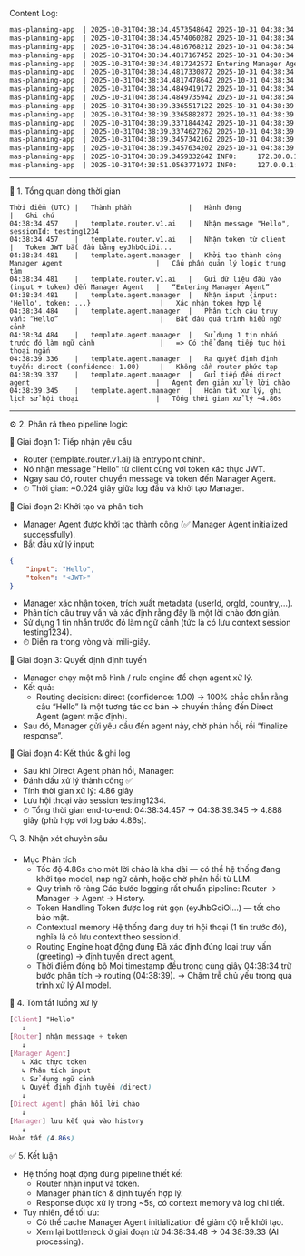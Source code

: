 Content Log:
``` txt
mas-planning-app  | 2025-10-31T04:38:34.457354864Z 2025-10-31 04:38:34 - template.router.v1.ai - INFO - ⚙️  sessionId: testing1234 | message: Hello
mas-planning-app  | 2025-10-31T04:38:34.457406028Z 2025-10-31 04:38:34 - template.router.v1.ai - INFO - 🔑 Token received: eyJhbGciOi...
mas-planning-app  | 2025-10-31T04:38:34.481676821Z 2025-10-31 04:38:34 - template.agent.manager - INFO - ✅ Manager Agent initialized successfully
mas-planning-app  | 2025-10-31T04:38:34.481716745Z 2025-10-31 04:38:34 - template.router.v1.ai - INFO - 📤 Input data token: eyJhbGciOi...
mas-planning-app  | 2025-10-31T04:38:34.481724257Z Entering Manager Agent
mas-planning-app  | 2025-10-31T04:38:34.481733087Z 2025-10-31 04:38:34 - template.agent.manager - INFO - 📥 Processing input: {'input': 'Hello', 'token': 'eyJhbGciOiJIUzI1NiIsInR5cCI6IkpXVCJ9.eyJ1c2VySWQiOjEwMzY4NSwib3JnSWQiOjAsImNvdW50cnkiOiJFTiIsImlhdCI6MTc2MTcxODUyMSwiZXhwIjoxNzkzMjU0NTIxfQ.PhSZNAjPv8z6WTcnnEPoz5cXvhlqonpm9FR7dVgvLw8'}
mas-planning-app  | 2025-10-31T04:38:34.481747864Z 2025-10-31 04:38:34 - template.agent.manager - INFO - 🔑 ManagerAgent received token: eyJhbGciOi...
mas-planning-app  | 2025-10-31T04:38:34.484941917Z 2025-10-31 04:38:34 - template.agent.manager - INFO - 🔍 Analyzing query: Hello
mas-planning-app  | 2025-10-31T04:38:34.484973594Z 2025-10-31 04:38:34 - template.agent.manager - INFO - 📚 Using 1 previous messages for context
mas-planning-app  | 2025-10-31T04:38:39.336551712Z 2025-10-31 04:38:39 - template.agent.manager - INFO - 🎯 Routing decision: direct (confidence: 1.00)
mas-planning-app  | 2025-10-31T04:38:39.336588287Z 2025-10-31 04:38:39 - template.agent.manager - INFO - 📝 Reasoning: The user's query is "Hello". This is a simple greeting and the start of a new conversation, as indic...
mas-planning-app  | 2025-10-31T04:38:39.337184424Z 2025-10-31 04:38:39 - template.agent.manager - INFO - 🚀 Routing to direct agent
mas-planning-app  | 2025-10-31T04:38:39.337462726Z 2025-10-31 04:38:39 - template.agent.manager - INFO - 📝 Finalizing response from direct agent
mas-planning-app  | 2025-10-31T04:38:39.345734216Z 2025-10-31 04:38:39 - template.agent.manager - INFO - ✅ Request processed successfully in 4.86s
mas-planning-app  | 2025-10-31T04:38:39.345763420Z 2025-10-31 04:38:39 - template.agent.manager - INFO - 💾 Saved conversation to history (session: testing1234)
mas-planning-app  | 2025-10-31T04:38:39.345933264Z INFO:     172.30.0.1:46802 - "POST /ai/chat/text HTTP/1.1" 200 OK
mas-planning-app  | 2025-10-31T04:38:51.056377197Z INFO:     127.0.0.1:45286 - "GET /health HTTP/1.1" 200 OK
```
---

🧩 1. Tổng quan dòng thời gian
``` xlsx
Thời điểm (UTC) |   Thành phần              |   Hành động                                               |   Ghi chú
04:38:34.457    |   template.router.v1.ai   |   Nhận message "Hello", sessionId: testing1234
04:38:34.457	|   template.router.v1.ai	|   Nhận token từ client	                                |   Token JWT bắt đầu bằng eyJhbGciOi...
04:38:34.481	|   template.agent.manager	|   Khởi tạo thành công Manager Agent	                    |   Cấu phần quản lý logic trung tâm
04:38:34.481	|   template.router.v1.ai	|   Gửi dữ liệu đầu vào (input + token) đến Manager Agent	|   “Entering Manager Agent”
04:38:34.481	|   template.agent.manager	|   Nhận input {input: 'Hello', token: ...}	                |   Xác nhận token hợp lệ
04:38:34.484	|   template.agent.manager	|   Phân tích câu truy vấn: “Hello”	                        |   Bắt đầu quá trình hiểu ngữ cảnh
04:38:34.484	|   template.agent.manager	|   Sử dụng 1 tin nhắn trước đó làm ngữ cảnh	            |   => Có thể đang tiếp tục hội thoại ngắn
04:38:39.336	|   template.agent.manager	|   Ra quyết định định tuyến: direct (confidence: 1.00)	    |   Không cần router phức tạp
04:38:39.337	|   template.agent.manager	|   Gửi tiếp đến direct agent	                            |   Agent đơn giản xử lý lời chào
04:38:39.345	|   template.agent.manager	|   Hoàn tất xử lý, ghi lịch sử hội thoại	                |   Tổng thời gian xử lý ~4.86s
```

---

⚙️ 2. Phân rã theo pipeline logic

🔹 Giai đoạn 1: Tiếp nhận yêu cầu
-   Router (template.router.v1.ai) là entrypoint chính.
-   Nó nhận message "Hello" từ client cùng với token xác thực JWT.
-   Ngay sau đó, router chuyển message và token đến Manager Agent.
-   ⏱ Thời gian: ~0.024 giây giữa log đầu và khởi tạo Manager.

🔹 Giai đoạn 2: Khởi tạo và phân tích
-   Manager Agent được khởi tạo thành công (✅ Manager Agent initialized successfully).
-   Bắt đầu xử lý input:
``` json
{
    "input": "Hello",
    "token": "<JWT>"
}
```
-   Manager xác nhận token, trích xuất metadata (userId, orgId, country,...).
-   Phân tích câu truy vấn và xác định rằng đây là một lời chào đơn giản.
-   Sử dụng 1 tin nhắn trước đó làm ngữ cảnh (tức là có lưu context session testing1234).
-   ⏱ Diễn ra trong vòng vài mili-giây.

🔹 Giai đoạn 3: Quyết định định tuyến
-   Manager chạy một mô hình / rule engine để chọn agent xử lý.
-   Kết quả:
    -    Routing decision: direct (confidence: 1.00) → 100% chắc chắn rằng câu “Hello” là một tương tác cơ bản → chuyển thẳng đến Direct Agent (agent mặc định).
-   Sau đó, Manager gửi yêu cầu đến agent này, chờ phản hồi, rồi “finalize response”.

🔹 Giai đoạn 4: Kết thúc & ghi log
-   Sau khi Direct Agent phản hồi, Manager:
-   Đánh dấu xử lý thành công ✅
-   Tính thời gian xử lý: 4.86 giây
-   Lưu hội thoại vào session testing1234.
-   ⏱ Tổng thời gian end-to-end: 04:38:34.457 → 04:38:39.345 → 4.888 giây (phù hợp với log báo 4.86s).

🔍 3. Nhận xét chuyên sâu
-   Mục	Phân tích
    -   Tốc độ	4.86s cho một lời chào là khá dài — có thể hệ thống đang khởi tạo model, nạp ngữ cảnh, hoặc chờ phản hồi từ LLM.
    -   Quy trình rõ ràng	Các bước logging rất chuẩn pipeline: Router → Manager → Agent → History.
    -   Token Handling	Token được log rút gọn (eyJhbGciOi...) — tốt cho bảo mật.
    -   Contextual memory	Hệ thống đang duy trì hội thoại (1 tin trước đó), nghĩa là có lưu context theo sessionId.
    -   Routing Engine hoạt động đúng	Đã xác định đúng loại truy vấn (greeting) → định tuyến direct agent.
    -   Thời điểm đồng bộ	Mọi timestamp đều trong cùng giây 04:38:34 trừ bước phân tích → routing (04:38:39). → Chậm trễ chủ yếu trong quá trình xử lý AI model.

🧠 4. Tóm tắt luồng xử lý
```css
[Client] "Hello"
   ↓
[Router] nhận message + token
   ↓
[Manager Agent]
   ↳ Xác thực token
   ↳ Phân tích input
   ↳ Sử dụng ngữ cảnh
   ↳ Quyết định định tuyến (direct)
   ↓
[Direct Agent] phản hồi lời chào
   ↓
[Manager] lưu kết quả vào history
   ↓
Hoàn tất (4.86s)
```

✅ 5. Kết luận
-   Hệ thống hoạt động đúng pipeline thiết kế:
    -   Router nhận input và token.
    -   Manager phân tích & định tuyến hợp lý.
    -   Response được xử lý trong ~5s, có context memory và log chi tiết.
-   Tuy nhiên, để tối ưu:
    -   Có thể cache Manager Agent initialization để giảm độ trễ khởi tạo.
    -   Xem lại bottleneck ở giai đoạn từ 04:38:34.48 → 04:38:39.33 (AI processing).
